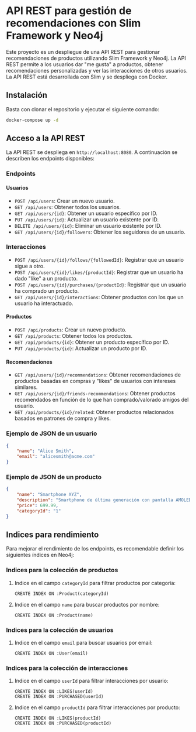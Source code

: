 # API REST para gestión de recomendaciones con Slim Framework y Neo4j

Este proyecto es un despliegue de una API REST para gestionar recomendaciones de productos utilizando Slim Framework y Neo4j. La API REST permite a los usuarios dar "me gusta" a productos, obtener recomendaciones personalizadas y ver las interacciones de otros usuarios. La API REST está desarrollada con Slim y se despliega con Docker.

## Instalación

Basta con clonar el repositorio y ejecutar el siguiente comando:

```bash
docker-compose up -d
```

## Acceso a la API REST

La API REST se despliega en `http://localhost:8080`. A continuación se describen los endpoints disponibles:

### Endpoints

#### Usuarios

- `POST /api/users`: Crear un nuevo usuario.
- `GET /api/users`: Obtener todos los usuarios.
- `GET /api/users/{id}`: Obtener un usuario específico por ID.
- `PUT /api/users/{id}`: Actualizar un usuario existente por ID.
- `DELETE /api/users/{id}`: Eliminar un usuario existente por ID.
- `GET /api/users/{id}/followers`: Obtener los seguidores de un usuario.

### Interacciones

- `POST /api/users/{id}/follows/{followedId}`: Registrar que un usuario sigue a otro.
- `POST /api/users/{id}/likes/{productId}`: Registrar que un usuario ha dado "like" a un producto.
- `POST /api/users/{id}/purchases/{productId}`: Registrar que un usuario ha comprado un producto.
- `GET /api/users/{id}/interactions`: Obtener productos con los que un usuario ha interactuado.

#### Productos

- `POST /api/products`: Crear un nuevo producto.
- `GET /api/products`: Obtener todos los productos.
- `GET /api/products/{id}`: Obtener un producto específico por ID.
- `PUT /api/products/{id}`: Actualizar un producto por ID.

#### Recomendaciones

- `GET /api/users/{id}/recommendations`: Obtener recomendaciones de productos basadas en compras y "likes" de usuarios con intereses similares.
- `GET /api/users/{id}/friends-recommendations`: Obtener productos recomendados en función de lo que han comprado/valorado amigos del usuario.
- `GET /api/products/{id}/related`: Obtener productos relacionados basados en patrones de compra y likes.

### Ejemplo de JSON de un usuario

```json
{
    "name": "Alice Smith",
    "email": "alicesmith@acme.com"
}
```

### Ejemplo de JSON de un producto

```json
{
    "name": "Smartphone XYZ",
    "description": "Smartphone de última generación con pantalla AMOLED",
    "price": 699.99,
    "categoryId": "1"
}
```

## Indices para rendimiento

Para mejorar el rendimiento de los endpoints, es recomendable definir los siguientes índices en Neo4j:

### Indices para la colección de productos

1. Indice en el campo `categoryId` para filtrar productos por categoría:
   ```cypher
   CREATE INDEX ON :Product(categoryId)
   ```

2. Indice en el campo `name` para buscar productos por nombre:
   ```cypher
   CREATE INDEX ON :Product(name)
   ```

### Indices para la colección de usuarios

1. Indice en el campo `email` para buscar usuarios por email:
   ```cypher
   CREATE INDEX ON :User(email)
   ```

### Indices para la colección de interacciones

1. Indice en el campo `userId` para filtrar interacciones por usuario:
   ```cypher
   CREATE INDEX ON :LIKES(userId)
   CREATE INDEX ON :PURCHASED(userId)
   ```

2. Indice en el campo `productId` para filtrar interacciones por producto:
   ```cypher
   CREATE INDEX ON :LIKES(productId)
   CREATE INDEX ON :PURCHASED(productId)
   ```
